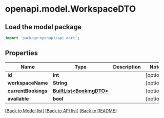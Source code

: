 # openapi.model.WorkspaceDTO

## Load the model package
```dart
import 'package:openapi/api.dart';
```

## Properties
Name | Type | Description | Notes
------------ | ------------- | ------------- | -------------
**id** | **int** |  | [optional] 
**workspaceName** | **String** |  | [optional] 
**currentBookings** | [**BuiltList&lt;BookingDTO&gt;**](BookingDTO.md) |  | [optional] 
**available** | **bool** |  | [optional] 

[[Back to Model list]](../README.md#documentation-for-models) [[Back to API list]](../README.md#documentation-for-api-endpoints) [[Back to README]](../README.md)


